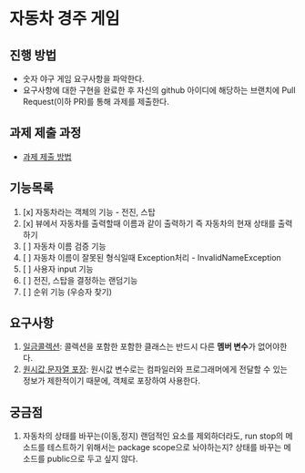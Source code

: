 # 자동차 경주 게임
## 진행 방법
* 숫자 야구 게임 요구사항을 파악한다.
* 요구사항에 대한 구현을 완료한 후 자신의 github 아이디에 해당하는 브랜치에 Pull Request(이하 PR)를 통해 과제를 제출한다.

## 과제 제출 과정
* [과제 제출 방법](https://github.com/next-step/nextstep-docs/tree/master/precourse)

## 기능목록
1. [x] 자동차라는 객체의 기능 - 전진, 스탑
2. [x] 뷰에서 자동차를 출력할때 이름과 같이 출력하기 즉 자동차의 현재 상태를 출력하기
3. [ ] 자동차 이름 검증 기능
4. [ ] 자동차 이름이 잘못된 형식일때 Exception처리 - InvalidNameException
5. [ ] 사용자 input 기능
6. [ ] 전진, 스탑을 결정하는 랜덤기능
7. [ ] 순위 기능 (우승자 찾기)

## 요구사항
1. [일금콜렉션](https://developerfarm.wordpress.com/2012/02/01/object_calisthenics_/): 콜렉션을 포함한 포함한 클래스는 반드시 다른 **멤버 변수**가 없어야한다.
2. [원시값,문자열 포장](https://developerfarm.wordpress.com/2012/01/27/object_calisthenics_4/): 원시값 변수로는 컴파일러와 프로그래머에게 전달할 수 있는 정보가 제한적이기 때문에, 객체로 포장하여 사용한다.

## 궁금점
1. 자동차의 상태를 바꾸는(이동,정지) 랜덤적인 요소를 제외하더라도, run stop의 메소드를 테스트하기 위해서는 package scope으로 놔야하는지? 상태를 바꾸는 메소드를 public으로 두고 싶지 않다.



